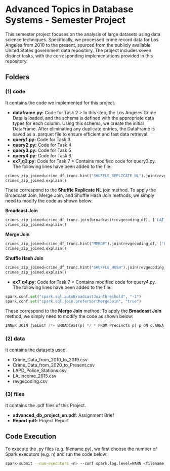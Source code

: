 # Advanced Topics in Database Systems - Semester Project
This semester project focuses on the analysis of large datasets using data science techniques. Specifically, we processed crime record data for Los Angeles from 2010 to the present, sourced from the publicly available United States government data repository. The project includes seven distinct tasks, with the corresponding implementations provided in this repository.

## Folders

### (1) code 
It contains the code we implemented for this project.
- **dataframe.py:** Code for Task 2 > In this step, the Los Angeles Crime Data is loaded, and the schema is defined with the appropriate data types for each column. Using this schema, we create the initial DataFrame. After eliminating any duplicate entries, the DataFrame is saved as a .parquet file to ensure efficient and fast data retrieval.
- **query1.py:** Code for Task 3
- **query2.py:** Code for Task 4
- **query3.py:** Code for Task 5
- **query4.py:** Code for Task 6
- **ex7_q3.py:** Code for Task 7 > Contains modified code for query3.py. The following lines have been added to the file:
```python
crimes_zip_joined=crime_df_trunc.hint("SHUFFLE_REPLICATE_NL").join(revgecoding_df, ['LAT', 'LON'], 'inner')
crimes_zip_joined.explain()
```
These correspond to the **Shuffle Replicate NL** join method. To apply the Broadcast Join, Merge Join, and Shuffle Hash Join methods, we simply need to modify the code as shown below:

**Broadcast Join**
```python
crimes_zip_joined=crime_df_trunc.join(broadcast(revgecoding_df), ['LAT','LON'], 'inner')
crimes_zip_joined.explain()
```
**Merge Join**
```python
crimes_zip_joined=crime_df_trunc.hint("MERGE").join(revgecoding_df, ['LAT','LON'], 'inner')
crimes_zip_joined.explain()
```
**Shuffle Hash Join**
```python
crimes_zip_joined=crime_df_trunc.hint("SHUFFLE_HUSH").join(revgecoding_df,['LAT','LON'], 'inner')
crimes_zip_joined.explain()
```

- **ex7_q4.py:** Code for Task 7 > Contains modified code for query4.py. The following lines have been added to the file:
```python
spark.conf.set("spark.sql.autoBroadcastJoinThreshold", "-1")
spark.conf.set("spark.sql.join.preferSortMergeJoin", "true")
```
These correspond to the **Merge Join** method. To apply the **Broadcast Join** method, we simply need to modify the code as shown below:

```python
INNER JOIN (SELECT /*+ BROADCAST(p) */ * FROM Precincts p) p ON c.AREA = p.PREC
```

### (2) data
It contains the datasets used.
- Crime_Data_from_2010_to_2019.csv
- Crime_Data_from_2020_to_Present.csv
- LAPD_Police_Stations.csv
- LA_income_2015.csv
- revgecoding.csv

### (3) files 
It contains the .pdf files of this Project.
- **advanced_db_project_en.pdf**: Assignment Brief
- **Report.pdf:** Project Report

## Code Execution
To execute the .py files (e.g. filename.py), we first choose the number of Spark executors (e.g. n) and run the code below:
```bash
spark-submit --num-executors <n> --conf spark.log.level=WARN <filename.py>
```
